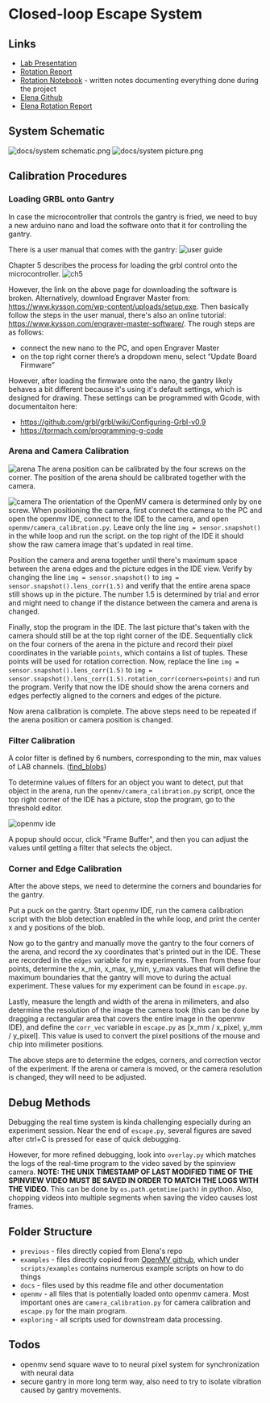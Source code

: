 # Closed-loop Escape System
## Links
- [Lab Presentation](https://docs.google.com/presentation/d/1-WpSntKPBZUKo7lMExeI2NokXyZim15iTLS0z7BTT6Q/edit?usp=sharing)
- [Rotation Report](docs/Rotation%20Report.pdf)
- [Rotation Notebook](https://yefan2718.notion.site/Rot2-Notebook-2320cc21c8434955b051a818b1cbd9e6?pvs=4) - written notes documenting everything done during the project
- [Elena Github](https://github.com/zzhong413/mouse-tracker)
- [Elena Rotation Report](docs/Elena_Zhong_RotationReport.pdf)

## System Schematic
![docs/system schematic.png](docs/system%20schematic.png)
![docs/system picture.png](docs/system%20picture.png)

## Calibration Procedures
### Loading GRBL onto Gantry
In case the microcontroller that controls the gantry is fried, we need to buy a new arduino nano and load the software onto that it for controlling the gantry. 

There is a user manual that comes with the gantry: 
![user guide](docs/machin%20maker%20user%20guide.jpg)

Chapter 5 describes the process for loading the grbl control onto the microcontroller. 
![ch5](docs/user%20manual%20ch5.jpg)

However, the link on the above page for downloading the software is broken. Alternatively, download Engraver Master from: https://www.kysson.com/wp-content/uploads/setup.exe. Then basically follow the steps in the user manual, there's also an online tutorial: https://www.kysson.com/engraver-master-software/. The rough steps are as follows:
- connect the new nano to the PC, and open Engraver Master
- on the top right corner there’s a dropdown menu, select “Update Board Firmware”

However, after loading the firmware onto the nano, the gantry likely behaves a bit different because it's using it's default settings, which is designed for drawing. These settings can be programmed with Gcode, with documentaiton here: 
- https://github.com/grbl/grbl/wiki/Configuring-Grbl-v0.9
- https://tormach.com/programming-g-code

### Arena and Camera Calibration
![arena](docs/arean.jpg)
The arena position can be calibrated by the four screws on the corner. The position of the arena should be calibrated together with the camera. 

![camera](docs/cameras.jpg)
The orientation of the OpenMV camera is determined only by one screw. When positioning the camera, first connect the camera to the PC and open the openmv IDE, connect to the IDE to the camera, and open `openmv/camera_calibration.py`. Leave only the line `img = sensor.snapshot()` in the while loop and run the script. on the top right of the IDE it should show the raw camera image that's updated in real time. 

Position the camera and arena together until there's maximum space between the arena edges and the picture edges in the IDE view. Verify by changing the line `img = sensor.snapshot()` to `img = sensor.snapshot().lens_corr(1.5)` and verify that the entire arena space still shows up in the picture. The number 1.5 is determined by trial and error and might need to change if the distance between the camera and arena is changed. 

Finally, stop the program in the IDE. The last picture that's taken with the camera should still be at the top right corner of the IDE. Sequentially click on the four corners of the arena in the picture and record their pixel coordinates in the variable `points`, which contains a list of tuples. These points will be used for rotation correction. Now, replace the line `img = sensor.snapshot().lens_corr(1.5)` to `img = sensor.snapshot().lens_corr(1.5).rotation_corr(corners=points)` and run the program. Verify that now the IDE should show the arena corners and edges perfectly aligned to the corners and edges of the picture. 

Now arena calibration is complete. The above steps need to be repeated if the arena position or camera position is changed. 

### Filter Calibration
A color filter is defined by 6 numbers, corresponding to the min, max values of LAB channels. ([find_blobs](https://docs.openmv.io/library/omv.image.html#image.Image.find_blobs))

To determine values of filters for an object you want to detect, put that object in the arena, run the `openmv/camera_calibration.py` script, once the top right corner of the IDE has a picture, stop the program, go to the threshold editor. 

![openmv ide](docs/openmv%20ide.jpg)

A popup should occur, click "Frame Buffer", and then you can adjust the values until getting a filter that selects the object. 

### Corner and Edge Calibration
After the above steps, we need to determine the corners and boundaries for the gantry. 

Put a puck on the gantry. Start openmv IDE, run the camera calibration script with the blob detection enabled in the while loop, and print the center x and y positions of the blob. 

Now go to the gantry and manually move the gantry to the four corners of the arena, and record the xy coordinates that's printed out in the IDE. These are recorded in the `edges` variable for my experiments. Then from these four points, determine the x_min, x_max, y_min, y_max values that will define the maximum boundaries that the gantry will move to during the actual experiment. These values for my experiment can be found in `escape.py`. 

Lastly, measure the length and width of the arena in milimeters, and also determine the resolution of the image the camera took (this can be done by dragging a rectangular area that covers the entire image in the openmv IDE), and define the `corr_vec` variable in `escape.py` as [x_mm / x_pixel, y_mm / y_pixel]. This value is used to convert the pixel positions of the mouse and chip into milimeter positions. 

The above steps are to determine the edges, corners, and correction vector of the experiment. If the arena or camera is moved, or the camera resolution is changed, they will need to be adjusted. 

## Debug Methods

Debugging the real time system is kinda challenging especially during an experiment session. Near the end of `escape.py`, several figures are saved after ctrl+C is pressed for ease of quick debugging. 

However, for more refined debugging, look into `overlay.py` which matches the logs of the real-time program to the video saved by the spinview camera. **NOTE: THE UNIX TIMESTAMP OF LAST MODIFIED TIME OF THE SPINVIEW VIDEO MUST BE SAVED IN ORDER TO MATCH THE LOGS WITH THE VIDEO.** This can be done by `os.path.getmtime(path)` in python. Also, chopping videos into multiple segments when saving the video causes lost frames. 

## Folder Structure
- `previous` - files directly copied from Elena's repo
- `examples` - files directly copied from [OpenMV github](https://github.com/openmv/openmv), which under `scripts/examples` contains numerous example scripts on how to do things
- `docs` - files used by this readme file and other documentation
- `openmv` - all files that is potentially loaded onto openmv camera. Most important ones are `camera_calibration.py` for camera calibration and `escape.py` for the main program. 
- `exploring` - all scripts used for downstream data processing. 

## Todos
- openmv send square wave to to neural pixel system for synchronization with neural data
- secure gantry in more long term way, also need to try to isolate vibration caused by gantry movements. 
